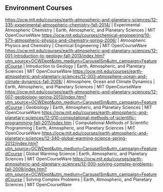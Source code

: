 ## Environment Courses

https://ocw.mit.edu/courses/earth-atmospheric-and-planetary-sciences/12-335-experimental-atmospheric-chemistry-fall-2014/ | Experimental Atmospheric Chemistry | Earth, Atmospheric, and Planetary Sciences | MIT OpenCourseWare
https://ocw.mit.edu/courses/chemical-engineering/10-571j-atmospheric-physics-and-chemistry-spring-2006/ | Atmospheric Physics and Chemistry | Chemical Engineering | MIT OpenCourseWare
https://ocw.mit.edu/courses/earth-atmospheric-and-planetary-sciences/12-001-introduction-to-geology-fall-2013/index.htm?utm_source=OCWDept&utm_medium=CarouselSm&utm_campaign=FeaturedCourse | Introduction to Geology | Earth, Atmospheric, and Planetary Sciences | MIT OpenCourseWare
https://ocw.mit.edu/courses/earth-atmospheric-and-planetary-sciences/12-003-atmosphere-ocean-and-climate-dynamics-fall-2008/ | Atmosphere, Ocean and Climate Dynamics | Earth, Atmospheric, and Planetary Sciences | MIT OpenCourseWare
https://ocw.mit.edu/courses/earth-atmospheric-and-planetary-sciences/12-007-geobiology-spring-2013/index.htm?utm_source=OCWDept&utm_medium=CarouselSm&utm_campaign=FeaturedCourse | Geobiology | Earth, Atmospheric, and Planetary Sciences | MIT OpenCourseWare
https://ocw.mit.edu/courses/earth-atmospheric-and-planetary-sciences/12-010-computational-methods-of-scientific-programming-fall-2011/index.htm | Computational Methods of Scientific Programming | Earth, Atmospheric, and Planetary Sciences | MIT OpenCourseWare
https://ocw.mit.edu/courses/earth-atmospheric-and-planetary-sciences/12-340-global-warming-science-spring-2012/index.htm?utm_source=OCWDept&utm_medium=CarouselSm&utm_campaign=FeaturedCourse | Global Warming Science | Earth, Atmospheric, and Planetary Sciences | MIT OpenCourseWare
https://ocw.mit.edu/courses/earth-atmospheric-and-planetary-sciences/12-000-solving-complex-problems-fall-2009/index.htm?utm_source=OCWDept&utm_medium=CarouselSm&utm_campaign=FeaturedCourse | Solving Complex Problems | Earth, Atmospheric, and Planetary Sciences | MIT OpenCourseWare

